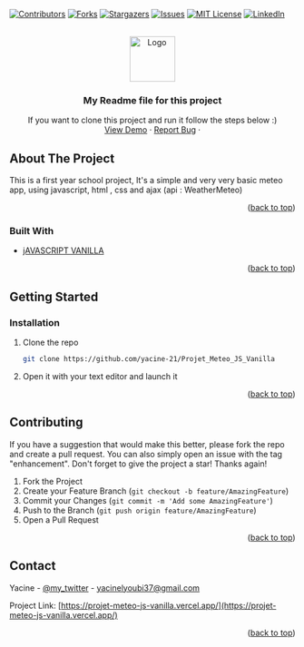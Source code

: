 <div id="top"></div>

<!-- PROJECT SHIELDS -->
<!--
*** I'm using markdown "reference style" links for readability.
*** Reference links are enclosed in brackets [ ] instead of parentheses ( ).
*** See the bottom of this document for the declaration of the reference variables
*** for contributors-url, forks-url, etc. This is an optional, concise syntax you may use.
*** https://www.markdownguide.org/basic-syntax/#reference-style-links
-->
[![Contributors][contributors-shield]][contributors-url]
[![Forks][forks-shield]][forks-url]
[![Stargazers][stars-shield]][stars-url]
[![Issues][issues-shield]][issues-url]
[![MIT License][license-shield]][license-url]
[![LinkedIn][linkedin-shield]][linkedin-url]



<!-- PROJECT LOGO -->
<br />
<div align="center">
  <a href="https://github.com/yacine-21/Projet_Meteo_JS_Vanilla">
    <img src="https://img2.freepng.fr/20180520/tg/kisspng-weather-forecasting-logo-5b01bab1b84f10.0513596515268399857549.jpg" alt="Logo" width="80" height="80">
  </a>

  <h3 align="center">My Readme file for this project </h3>

  <p align="center">
    If you want to clone this project and run it follow the steps below :)
    <br />
    <a href="https://projet-meteo-js-vanilla.vercel.app/">View Demo</a>
    ·
    <a href="https://github.com/yacine-21/Projet_Meteo_JS_Vanilla/issues">Report Bug</a>
    ·
  </p>
</div>

<!-- ABOUT THE PROJECT -->
## About The Project


This is a first year school project, It's a simple and very very basic meteo app, using javascript, html , css and ajax (api : WeatherMeteo)

<p align="right">(<a href="#top">back to top</a>)</p>



### Built With


* [jAVASCRIPT VANILLA](https://developer.mozilla.org/en-US/docs/Web/JavaScript)


<p align="right">(<a href="#top">back to top</a>)</p>



<!-- GETTING STARTED -->
## Getting Started

### Installation

1. Clone the repo
   ```sh
   git clone https://github.com/yacine-21/Projet_Meteo_JS_Vanilla
   ```
   
2. Open it with your text editor and launch it

<p align="right">(<a href="#top">back to top</a>)</p>


<!-- CONTRIBUTING -->
## Contributing

If you have a suggestion that would make this better, please fork the repo and create a pull request. You can also simply open an issue with the tag "enhancement".
Don't forget to give the project a star! Thanks again!

1. Fork the Project
2. Create your Feature Branch (`git checkout -b feature/AmazingFeature`)
3. Commit your Changes (`git commit -m 'Add some AmazingFeature'`)
4. Push to the Branch (`git push origin feature/AmazingFeature`)
5. Open a Pull Request

<p align="right">(<a href="#top">back to top</a>)</p>

<!-- CONTACT -->
## Contact

Yacine - [@my_twitter](https://twitter.com/Yacine_D_21) - yacinelyoubi37@gmail.com

Project Link: [https://projet-meteo-js-vanilla.vercel.app/](https://projet-meteo-js-vanilla.vercel.app/)

<p align="right">(<a href="#top">back to top</a>)</p>
  
<!-- MARKDOWN LINKS & IMAGES -->
<!-- https://www.markdownguide.org/basic-syntax/#reference-style-links -->
[contributors-shield]: [https://img.shields.io/github/contributors/yacine-21/](https://img.shields.io/github/contributors/yacine-21/Projet_Meteo_JS_Vanillstyle=for-the-badge)
[contributors-url]: [https://github.com/yacine-21/](https://github.com/yacine-21/Projet_Meteo_JS_Vanilla/graphs/contributors)
[forks-shield]: [https://img.shields.io/github/forks/yacine-21/](https://img.shields.io/github/forks/yacine-21/Projet_Meteo_JS_Vanilla.svg?style=for-the-badge)
[forks-url]: [https://github.com/yacine-21/](https://github.com/yacine-21/Projet_Meteo_JS_Vanilla/network/members)
[stars-shield]: [https://img.shields.io/github/stars/yacine-21/](https://img.shields.io/github/stars/yacine-21/Projet_Meteo_JS_Vanilla.svg?style=for-the-badge)
[stars-url]: [https://github.com/yacine-21/](https://github.com/yacine-21/Projet_Meteo_JS_Vanilla/stargazers)
[issues-shield]: [https://img.shields.io/github/issues/yacine-21/](https://img.shields.io/github/issues/yacine-21/Projet_Meteo_JS_Vanilla.svg?style=for-the-badge)
[issues-url]: [https://github.com/yacine-21/](https://github.com/yacine-21/Projet_Meteo_JS_Vanilla/issues)
[license-shield]: [https://img.shields.io/github/license/yacine-21/](https://img.shields.io/github/license/yacine-21/Projet_Meteo_JS_Vanilla.svg?style=for-the-badge)
[license-url]: [https://github.com/yacine-21/](https://github.com/yacine-21/Projet_Meteo_JS_Vanilla/blob/master/LICENSE.txt)
[linkedin-shield]: [https://img.shields.io/badge/-LinkedIn-black.svg?style=for-the-badge&logo=linkedin&colorB=555](https://img.shields.io/badge/-LinkedIn-black.svg?style=for-the-badge&logo=linkedin&colorB=555)
[linkedin-url]: [https://linkedin.com/in/yacine-21](https://linkedin.com/in/yacine-21)
[product-screenshot]: images/screenshot.png
